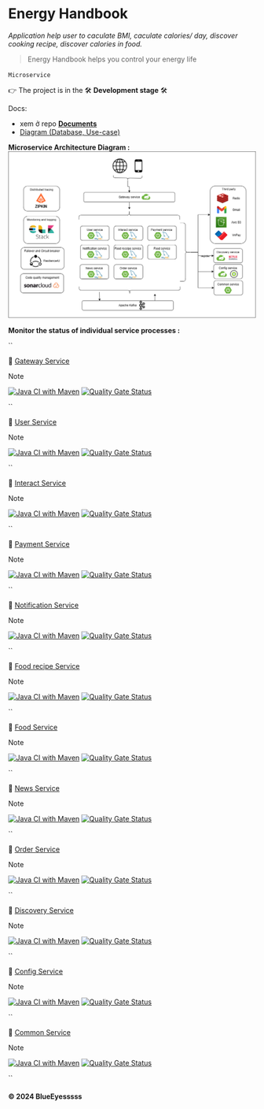 # Energy Handbook
*Application help user to caculate BMI, caculate calories/ day, discover cooking recipe, discover calories in food.*
> Energy Handbook helps you control your energy life

`Microservice`

👉 The project is in the 🛠️ **Development stage** 🛠️

Docs:

- xem ở repo **[Documents](https://github.com/Energy-Handbok/Documents)**
- [Diagram (Database, Use-case)](https://app.diagrams.net/#G1WSEUqSddjgEpXbB7C4Mat8wIwLcRLXha#%7B%22pageId%22%3A%220Nfw3CDI6NHSKwNrIsqt%22%7D)

**Microservice Architecture Diagram :**
![Microservice Architecture Diagram](https://raw.githubusercontent.com/Energy-Handbok/Documents/main/energy_handbook-Microservice%20Architecture%20Diagram.drawio.png)

**Monitor the status of individual service processes :**

``

🧃 [Gateway Service](https://github.com/Energy-Handbok/gateway-service)

> [!NOTE]
>[![Java CI with Maven](https://github.com/Energy-Handbok/gateway-service/actions/workflows/maven.yml/badge.svg)](https://github.com/Energy-Handbok/gateway-service/actions/workflows/maven.yml)
[![Quality Gate Status](https://sonarcloud.io/api/project_badges/measure?project=Energy-Handbok_gateway-service&metric=alert_status)](https://sonarcloud.io/summary/new_code?id=Energy-Handbok_gateway-service)

``

🥑 [User Service](https://github.com/Energy-Handbok/user-service)

> [!NOTE]
>[![Java CI with Maven](https://github.com/Energy-Handbok/user-service/actions/workflows/maven.yml/badge.svg)](https://github.com/Energy-Handbok/user-service/actions/workflows/maven.yml)
[![Quality Gate Status](https://sonarcloud.io/api/project_badges/measure?project=Energy-Handbok_user-service&metric=alert_status)](https://sonarcloud.io/summary/new_code?id=Energy-Handbok_user-service)

``

🍌 [Interact Service](https://github.com/Energy-Handbok/interact-service)

> [!NOTE]
> [![Java CI with Maven](https://github.com/Energy-Handbok/interact-service/actions/workflows/maven.yml/badge.svg?branch=main)](https://github.com/Energy-Handbok/interact-service/actions/workflows/maven.yml)
> [![Quality Gate Status](https://sonarcloud.io/api/project_badges/measure?project=Energy-Handbok_interact-service&metric=alert_status)](https://sonarcloud.io/summary/new_code?id=Energy-Handbok_interact-service)

``

🍆 [Payment Service](https://github.com/Energy-Handbok/payment-service)

> [!NOTE]
>[![Java CI with Maven](https://github.com/Energy-Handbok/payment-service/actions/workflows/maven.yml/badge.svg?branch=main)](https://github.com/Energy-Handbok/payment-service/actions/workflows/maven.yml)
[![Quality Gate Status](https://sonarcloud.io/api/project_badges/measure?project=Energy-Handbok_payment-service&metric=alert_status)](https://sonarcloud.io/summary/new_code?id=Energy-Handbok_payment-service)

``

🍏 [Notification Service](https://github.com/Energy-Handbok/notification-service)

> [!NOTE]
> [![Java CI with Maven](https://github.com/Energy-Handbok/notification-service/actions/workflows/maven.yml/badge.svg?branch=main)](https://github.com/Energy-Handbok/notification-service/actions/workflows/maven.yml)
> [![Quality Gate Status](https://sonarcloud.io/api/project_badges/measure?project=Energy-Handbok_notification-service&metric=alert_status)](https://sonarcloud.io/summary/new_code?id=Energy-Handbok_notification-service)

``

🍊 [Food recipe Service](https://github.com/Energy-Handbok/food-recipe-service)

> [!NOTE]
> [![Java CI with Maven](https://github.com/Energy-Handbok/food-recipe-service/actions/workflows/maven.yml/badge.svg?branch=main)](https://github.com/Energy-Handbok/food-recipe-service/actions/workflows/maven.yml)
> [![Quality Gate Status](https://sonarcloud.io/api/project_badges/measure?project=Energy-Handbok_food-recipe-service&metric=alert_status)](https://sonarcloud.io/summary/new_code?id=Energy-Handbok_food-recipe-service)

``

🥒 [Food Service](https://github.com/Energy-Handbok/food-service)

> [!NOTE]
> [![Java CI with Maven](https://github.com/Energy-Handbok/food-service/actions/workflows/maven.yml/badge.svg?branch=main)](https://github.com/Energy-Handbok/food-service/actions/workflows/maven.yml)
> [![Quality Gate Status](https://sonarcloud.io/api/project_badges/measure?project=Energy-Handbok_food-service&metric=alert_status)](https://sonarcloud.io/summary/new_code?id=Energy-Handbok_food-service)

``

🥝 [News Service](https://github.com/Energy-Handbok/news-service)

> [!NOTE]
> [![Java CI with Maven](https://github.com/Energy-Handbok/news-service/actions/workflows/maven.yml/badge.svg?branch=main)](https://github.com/Energy-Handbok/news-service/actions/workflows/maven.yml)
> [![Quality Gate Status](https://sonarcloud.io/api/project_badges/measure?project=Energy-Handbok_news-service&metric=alert_status)](https://sonarcloud.io/summary/new_code?id=Energy-Handbok_news-service)

``

🍇 [Order Service](https://github.com/Energy-Handbok/order-service)

> [!NOTE]
> [![Java CI with Maven](https://github.com/Energy-Handbok/order-service/actions/workflows/maven.yml/badge.svg?branch=main)](https://github.com/Energy-Handbok/order-service/actions/workflows/maven.yml)
> [![Quality Gate Status](https://sonarcloud.io/api/project_badges/measure?project=Energy-Handbok_order-service&metric=alert_status)](https://sonarcloud.io/summary/new_code?id=Energy-Handbok_order-service)

``

🍈 [Discovery Service](https://github.com/Energy-Handbok/discovery-service)

> [!NOTE]
>[![Java CI with Maven](https://github.com/Energy-Handbok/discovery-service/actions/workflows/maven.yml/badge.svg?branch=main)](https://github.com/Energy-Handbok/discovery-service/actions/workflows/maven.yml)
[![Quality Gate Status](https://sonarcloud.io/api/project_badges/measure?project=Energy-Handbok_discovery-service&metric=alert_status)](https://sonarcloud.io/summary/new_code?id=Energy-Handbok_discovery-service)

``

🌽 [Config Service](https://github.com/Energy-Handbok/config-service)

> [!NOTE]
> [![Java CI with Maven](https://github.com/Energy-Handbok/config-service/actions/workflows/maven.yml/badge.svg?branch=main)](https://github.com/Energy-Handbok/config-service/actions/workflows/maven.yml)
> [![Quality Gate Status](https://sonarcloud.io/api/project_badges/measure?project=Energy-Handbok_config-service&metric=alert_status)](https://sonarcloud.io/summary/new_code?id=Energy-Handbok_config-service)

``

🍉 [Common Service](https://github.com/Energy-Handbok/common-service)

> [!NOTE]
>[![Java CI with Maven](https://github.com/Energy-Handbok/common-service/actions/workflows/maven.yml/badge.svg?branch=main)](https://github.com/Energy-Handbok/common-service/actions/workflows/maven.yml)
[![Quality Gate Status](https://sonarcloud.io/api/project_badges/measure?project=Energy-Handbok_common-service&metric=alert_status)](https://sonarcloud.io/summary/new_code?id=Energy-Handbok_common-service)

``
#### © 2024 BlueEyesssss

<!--

**Here are some ideas to get you started:**
👉 link take icon:  https://vi.piliapp.com/emoji/list/
🍇🍈🍉🍊🍋🍌🍍🥭🍎🍏🍐🍑🍒🍓🫐🥝🍅🫒🥥🥑🍆🥔🥕🌽🌶️🫑🥒🥬🥦🧄🧅🥜🫘🌰🫚🫛🍞🥐🥖🫓
🥨🥯🥞🧇🧀🍖🍗🥩🥓🍔🍟🍕🌭🥪🌮🌯🫔🥙🧆🥚🍳🥘🍲🫕🥣🥗🍿🧈🧂🥫🍱🍘🍙🍚🍛🍜🍝🍠🍢
🍣🍤🍥🥮🍡🥟🥠🥡🦀🦞🦐🦑🦪🍦🍧🍨🍩🍪🎂🍰🧁🥧🍫🍬🍭🍮🍯🍼🥛☕🫖🍵🍶🍾🍷🍸🍹🍺🍻🥂
🥃🫗🥤🧋🧃🧉🧊🥢🍽️🍴🥄🔪🫙🏺
🙋‍♀️ A short introduction - what is your organization all about?
🌈 Contribution guidelines - how can the community get involved?
👩‍💻 Useful resources - where can the community find your docs? Is there anything else the community should know?
🍿 Fun facts - what does your team eat for breakfast?
🧙 Remember, you can do mighty things with the power of [Markdown](https://docs.github.com/github/writing-on-github/getting-started-with-writing-and-formatting-on-github/basic-writing-and-formatting-syntax)
-->
